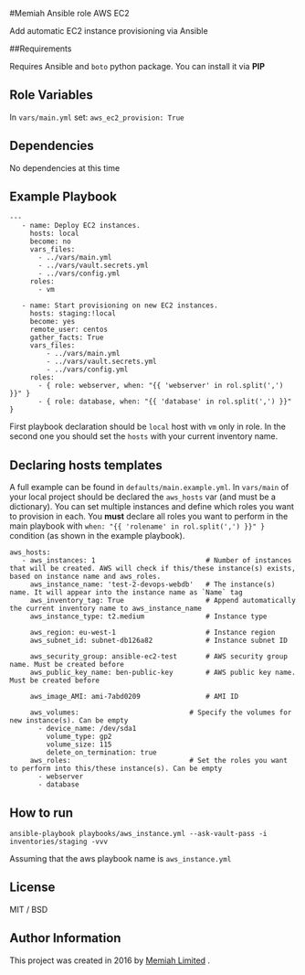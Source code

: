 #Memiah Ansible role AWS EC2

Add automatic EC2 instance provisioning via Ansible

##Requirements

Requires Ansible and `boto` python package. You can install it via **PIP**

Role Variables
--------------
In `vars/main.yml` set:
```aws_ec2_provision: True```

Dependencies
------------
No dependencies at this time

Example Playbook
----------------
```
---
   - name: Deploy EC2 instances.
     hosts: local
     become: no
     vars_files:
       - ../vars/main.yml
       - ../vars/vault.secrets.yml
       - ../vars/config.yml
     roles:
       - vm
   
   - name: Start provisioning on new EC2 instances.
     hosts: staging:!local
     become: yes
     remote_user: centos
     gather_facts: True
     vars_files:
         - ../vars/main.yml
         - ../vars/vault.secrets.yml
         - ../vars/config.yml
     roles:
       - { role: webserver, when: "{{ 'webserver' in rol.split(',') }}" }
       - { role: database, when: "{{ 'database' in rol.split(',') }}" }
```

First playbook declaration should be `local` host with `vm` only in role. In the second one you should set the `hosts` with your current inventory name.

Declaring hosts templates
-------------------------
A full example can be found in `defaults/main.example.yml`. In `vars/main` of your local project should be declared the `aws_hosts` var (and must be a dictionary).
You can set multiple instances and define which roles you want to provision in each. You **must** declare all roles you want to perform in the main playbook with `when: "{{ 'rolename' in rol.split(',') }}" }` condition (as shown in the example playbook).

```
aws_hosts:
   - aws_instances: 1                           # Number of instances that will be created. AWS will check if this/these instance(s) exists, based on instance name and aws_roles.
     aws_instance_name: 'test-2-devops-webdb'   # The instance(s) name. It will appear into the instance name as `Name` tag
     aws_inventory_tag: True                    # Append automatically the current inventory name to aws_instance_name
     aws_instance_type: t2.medium               # Instance type
 
     aws_region: eu-west-1                      # Instance region
     aws_subnet_id: subnet-db126a82             # Instance subnet ID
 
     aws_security_group: ansible-ec2-test       # AWS security group name. Must be created before
     aws_public_key_name: ben-public-key        # AWS public key name. Must be created before
 
     aws_image_AMI: ami-7abd0209                # AMI ID
 
     aws_volumes:                           # Specify the volumes for new instance(s). Can be empty
       - device_name: /dev/sda1
         volume_type: gp2
         volume_size: 115
         delete_on_termination: true
     aws_roles:                             # Set the roles you want to perform into this/these instance(s). Can be empty
       - webserver
       - database
```

How to run
----------
```ansible-playbook playbooks/aws_instance.yml --ask-vault-pass -i inventories/staging -vvv```

Assuming that the aws playbook name is `aws_instance.yml`

License
-------

MIT / BSD

Author Information
------------------
This project was created in 2016 by [Memiah Limited](https://github.com/memiah) .
